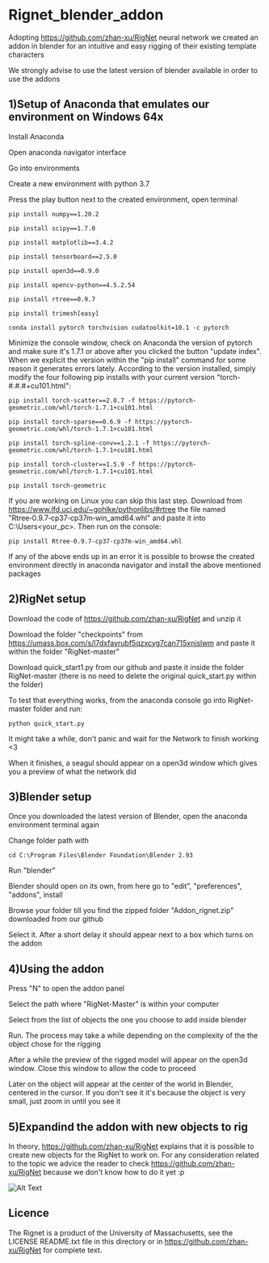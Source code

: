 # Rignet_blender_addon
Adopting https://github.com/zhan-xu/RigNet neural network we created an addon in blender for an intuitive and easy rigging of their existing template characters

We strongly advise to use the latest version of blender available in order to use the addons

1)Setup of Anaconda that emulates our environment on Windows 64x
--------
Install Anaconda

Open anaconda navigator interface

Go into environments

Create a new environment with python 3.7

Press the play button next to the created environment, open terminal

```
pip install numpy==1.20.2

pip install scipy==1.7.0

pip install matplotlib==3.4.2

pip install tensorboard==2.5.0

pip install open3d==0.9.0

pip install opencv-python==4.5.2.54

pip install rtree==0.9.7

pip install trimesh[easy]

conda install pytorch torchvision cudatoolkit=10.1 -c pytorch
```

Minimize the console window, check on Anaconda the version of pytorch and make sure it's 1.7.1 or above after you clicked the button "update index". When we explicit the version within the "pip install" command for some reason it generates errors lately. According to the version installed, simply modify the four following pip installs with your current version "torch-#.#.#+cu101.html":

```
pip install torch-scatter==2.0.7 -f https://pytorch-geometric.com/whl/torch-1.7.1+cu101.html

pip install torch-sparse==0.6.9 -f https://pytorch-geometric.com/whl/torch-1.7.1+cu101.html

pip install torch-spline-conv==1.2.1 -f https://pytorch-geometric.com/whl/torch-1.7.1+cu101.html

pip install torch-cluster==1.5.9 -f https://pytorch-geometric.com/whl/torch-1.7.1+cu101.html

pip install torch-geometric
```

If you are working on Linux you can skip this last step. Download from https://www.lfd.uci.edu/~gohlke/pythonlibs/#rtree the file named "Rtree‑0.9.7‑cp37‑cp37m‑win_amd64.whl" and paste it into C:\Users\<your_pc>. Then run on the console:

```
pip install Rtree‑0.9.7‑cp37‑cp37m‑win_amd64.whl
```

If any of the above ends up in an error it is possible to browse the created environment directly in anaconda navigator and install the above mentioned packages



2)RigNet setup
--------
Download the code of https://github.com/zhan-xu/RigNet and unzip it

Download the folder "checkpoints" from https://umass.box.com/s/l7dxfayrubf5qzxcyg7can715xnislwm and paste it within the folder "RigNet-master"

Download quick_start1.py from our github and paste it inside the folder RigNet-master (there is no need to delete the original quick_start.py within the folder)

To test that everything works, from the anaconda console go into RigNet-master folder and run:
```
python quick_start.py
```
It might take a while, don't panic and wait for the Network to finish working <3

When it finishes, a seagul should appear on a open3d window which gives you a preview of what the network did

3)Blender setup
--------
Once you downloaded the latest version of Blender, open the anaconda environment terminal again

Change folder path with
```
cd C:\Program Files\Blender Foundation\Blender 2.93
```

Run "blender"

Blender should open on its own, from here go to "edit", "preferences", "addons", install

Browse your folder till you find the zipped folder "Addon_rignet.zip" downloaded from our github

Select it. After a short delay it should appear next to a box which turns on the addon


4)Using the addon
--------
Press "N" to open the addon panel

Select the path where "RigNet-Master" is within your computer

Select from the list of objects the one you choose to add inside blender

Run. The process may take a while depending on the complexity of the the object chose for the rigging

After a while the preview of the rigged model will appear on the open3d window. Close this window to allow the code to proceed

Later on the object will appear at the center of the world in Blender, centered in the cursor. If you don't see it it's because the object is very small, just zoom in until you see it

5)Expandind the addon with new objects to rig
--------
In theory, https://github.com/zhan-xu/RigNet explains that it is possible to create new objects for the RigNet to work on. For any consideration related to the topic we advice the reader to check https://github.com/zhan-xu/RigNet because we don't know how to do it yet :p

![Alt Text](https://media.giphy.com/media/SGE99T0iY2GE3svuKv/giphy.gif)

Licence
--------
The Rignet is a product of the University of Massachusetts, see the LICENSE README.txt file in this directory or in https://github.com/zhan-xu/RigNet for complete text.
